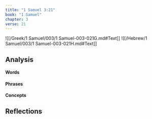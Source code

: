 ```yaml
---
title: "1 Samuel 3:21"
book: "1 Samuel"
chapter: 3
verse: 21
---
```

![[/Greek/1 Samuel/003/1 Samuel-003-021G.md#Text]]
![[/Hebrew/1 Samuel/003/1 Samuel-003-021H.md#Text]]

## Analysis

#### Words

#### Phrases

#### Concepts

## Reflections
